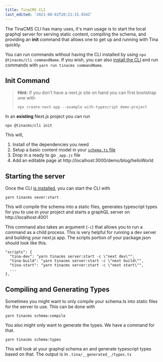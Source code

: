 ```yaml
---
title: TinaCMS CLI
last_edited: '2021-08-02T20:21:15.934Z'
---
```

The TinaCMS CLI has many uses, it's main usage is to start the local graphql server for serving static content, compiling the schema, and providing an **init** command that allows one to get up and running with Tina quickly.

You can run commands without having the CLI installed by using `npx @tinacms/cli commandName`. If you wish, you can also [install the CLI](/docs/cli-overview/#installation) and run commands with `yarn run tinacms commandName`.

## Init Command

> **Hint:** If you don't have a next.js site on hand you can first bootstrap one with
>
> ```bash,copy
> npx create-next-app --example with-typescript demo-project
> ```

In an **existing** Next.js project you can run

```bash,copy
npx @tinacms/cli init
```

This will,

1. Install of the dependencies you need
2. Setup a basic content model in your [`schema.ts` file](/docs/schema/)
3. Drop in a ready to go `_app.js` file
4. Add an editable page at http://localhost:3000/demo/blog/helloWorld

## Starting the server

Once the CLI [is installed](/docs/cli-overview/#installation), you can start the CLI with

```bash,copy
yarn tinacms sever:start
```

This will compile the schema into a static files, generates typescript types for you to use in your project and starts a graphQL server on http://localhost:4001

This command also takes an argument (`-c`) that allows you to run a command as a child process. This is very helpful for running a dev server and building your next.js app. The scripts portion of your package.json should look like this.

```json,copy
"scripts": {
  "tina-dev": "yarn tinacms server:start -c \"next dev\"",
  "tina-build": "yarn tinacms server:start -c \"next build\"",
  "tina-start": "yarn tinacms server:start -c \"next start\"",
  ...
},
```

## Compiling and Generating Types

Sometimes you might want to only compile your schema.ts into static files for the server to use. This can be done with

```bash,copy
yarn tinacms schema:compile
```

You also might only want to generate the types. We have a command for that.

```bash,copy
yarn tinacms schema:types
```

This will look at your graphql schema an and generate typescript types based on that. The output is in `.tina/__generated__/types.ts`